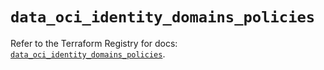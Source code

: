 # `data_oci_identity_domains_policies`

Refer to the Terraform Registry for docs: [`data_oci_identity_domains_policies`](https://registry.terraform.io/providers/oracle/oci/6.18.0/docs/data-sources/identity_domains_policies).
